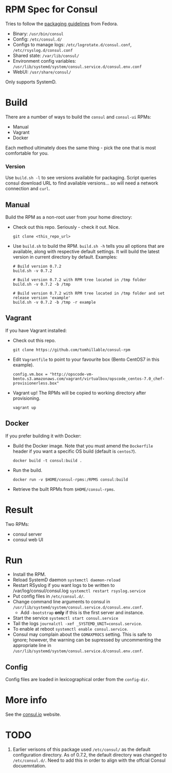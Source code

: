 # RPM Spec for Consul

Tries to follow the [packaging guidelines](https://fedoraproject.org/wiki/Packaging:Guidelines) from Fedora.

* Binary: `/usr/bin/consul`
* Config: `/etc/consul.d/`
* Configs to manage logs: `/etc/logrotate.d/consul.conf`, `/etc/rsyslog.d/consul.conf`
* Shared state: `/var/lib/consul/`
* Environment config variables: `/usr/lib/systemd/system/consul.service.d/consul.env.conf`
* WebUI: `/usr/share/consul/`

Only supports SystemD.

# Build

There are a number of ways to build the `consul` and `consul-ui` RPMs:
* Manual
* Vagrant
* Docker

Each method ultimately does the same thing - pick the one that is most comfortable for you.

### Version

Use `build.sh -l` to see versions available for packaging. Script queries consul download URL to find available versions... so will need a network connection and `curl`.

## Manual

Build the RPM as a non-root user from your home directory:

* Check out this repo. Seriously - check it out. Nice.
    ```
    git clone <this_repo_url>
    ```

* Use `build.sh` to build the RPM. `build.sh -h` tells you all options that are available, along with respective default settings. It will build the latest version in current directory by default. Examples:
    ```
    # Build version 0.7.2
    build.sh -v 0.7.2

    # Build version 0.7.2 with RPM tree located in /tmp folder
    build.sh -v 0.7.2 -b /tmp

    # Build version 0.7.2 with RPM tree located in /tmp folder and set release version 'example'
    build.sh -v 0.7.2 -b /tmp -r example
    ```

## Vagrant

If you have Vagrant installed:

* Check out this repo.
    ```
    git clone https://github.com/tomhillable/consul-rpm
    ```

* Edit `Vagrantfile` to point to your favourite box (Bento CentOS7 in this example).
    ```
    config.vm.box = "http://opscode-vm-bento.s3.amazonaws.com/vagrant/virtualbox/opscode_centos-7.0_chef-provisionerless.box"
    ```

* Vagrant up! The RPMs will be copied to working directory after provisioning.
    ```
    vagrant up
    ```

## Docker

If you prefer building it with Docker:

* Build the Docker image. Note that you must amend the `Dockerfile` header if you want a specific OS build (default is `centos7`).
    ```
    docker build -t consul:build .
    ```

* Run the build.
    ```
    docker run -v $HOME/consul-rpms:/RPMS consul:build
    ```

* Retrieve the built RPMs from `$HOME/consul-rpms`.

# Result

Two RPMs:
- consul server
- consul web UI

# Run

* Install the RPM.
* Reload SystemD daemon
    `systemctl daemon-reload`
* Restart RSyslog if you want logs to be written to /var/log/consul/consul.log
    `systemctl restart rsyslog.service`
* Put config files in `/etc/consul.d/`.
* Change command line arguments to consul in `/usr/lib/systemd/system/consul.service.d/consul.env.conf`.
  * Add `-bootstrap` **only** if this is the first server and instance.
* Start the service
    `systemctl start consul.service`
* Tail the logs
    `journalctl -xef _SYSTEMD_UNIT=consul.service`.
* To enable at reboot `systemctl enable consul.service`.
* Consul may complain about the `GOMAXPROCS` setting. This is safe to ignore;
  however, the warning can be supressed by uncommenting the appropriate line in
  `/usr/lib/systemd/system/consul.service.d/consul.env.conf`.

## Config

Config files are loaded in lexicographical order from the `config-dir`.

# More info

See the [consul.io](http://www.consul.io) website.

# TODO

1. Earlier verisons of this package used `/etc/consul/` as the default
configuration directory. As of 0.7.2, the default directory was changed to
`/etc/consul.d/`. Need to add this in order to align with the offcial Consul docuemntation.
